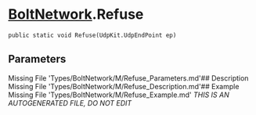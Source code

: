 # [BoltNetwork](Types/BoltNetwork.md).Refuse
`public static void Refuse(UdpKit.UdpEndPoint ep)`
## Parameters
Missing File 'Types/BoltNetwork/M/Refuse_Parameters.md'## Description
Missing File 'Types/BoltNetwork/M/Refuse_Description.md'## Example
Missing File 'Types/BoltNetwork/M/Refuse_Example.md'
*THIS IS AN AUTOGENERATED FILE, DO NOT EDIT*
